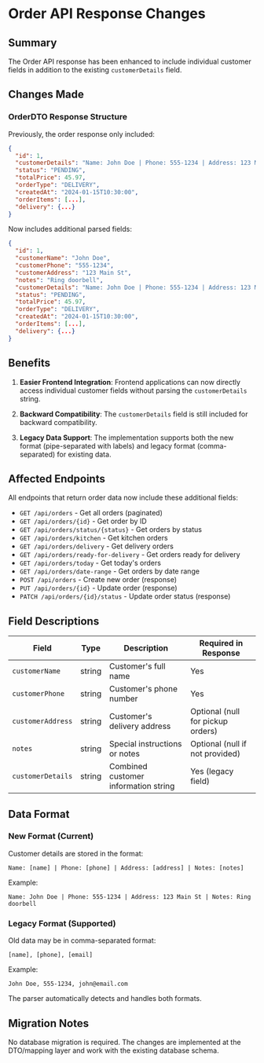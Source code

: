 # Order API Response Changes

## Summary
The Order API response has been enhanced to include individual customer fields in addition to the existing `customerDetails` field.

## Changes Made

### OrderDTO Response Structure

Previously, the order response only included:
```json
{
  "id": 1,
  "customerDetails": "Name: John Doe | Phone: 555-1234 | Address: 123 Main St | Notes: Ring doorbell",
  "status": "PENDING",
  "totalPrice": 45.97,
  "orderType": "DELIVERY",
  "createdAt": "2024-01-15T10:30:00",
  "orderItems": [...],
  "delivery": {...}
}
```

Now includes additional parsed fields:
```json
{
  "id": 1,
  "customerName": "John Doe",
  "customerPhone": "555-1234",
  "customerAddress": "123 Main St",
  "notes": "Ring doorbell",
  "customerDetails": "Name: John Doe | Phone: 555-1234 | Address: 123 Main St | Notes: Ring doorbell",
  "status": "PENDING",
  "totalPrice": 45.97,
  "orderType": "DELIVERY",
  "createdAt": "2024-01-15T10:30:00",
  "orderItems": [...],
  "delivery": {...}
}
```

## Benefits

1. **Easier Frontend Integration**: Frontend applications can now directly access individual customer fields without parsing the `customerDetails` string.

2. **Backward Compatibility**: The `customerDetails` field is still included for backward compatibility.

3. **Legacy Data Support**: The implementation supports both the new format (pipe-separated with labels) and legacy format (comma-separated) for existing data.

## Affected Endpoints

All endpoints that return order data now include these additional fields:
- `GET /api/orders` - Get all orders (paginated)
- `GET /api/orders/{id}` - Get order by ID
- `GET /api/orders/status/{status}` - Get orders by status
- `GET /api/orders/kitchen` - Get kitchen orders
- `GET /api/orders/delivery` - Get delivery orders
- `GET /api/orders/ready-for-delivery` - Get orders ready for delivery
- `GET /api/orders/today` - Get today's orders
- `GET /api/orders/date-range` - Get orders by date range
- `POST /api/orders` - Create new order (response)
- `PUT /api/orders/{id}` - Update order (response)
- `PATCH /api/orders/{id}/status` - Update order status (response)

## Field Descriptions

| Field | Type | Description | Required in Response |
|-------|------|-------------|---------------------|
| `customerName` | string | Customer's full name | Yes |
| `customerPhone` | string | Customer's phone number | Yes |
| `customerAddress` | string | Customer's delivery address | Optional (null for pickup orders) |
| `notes` | string | Special instructions or notes | Optional (null if not provided) |
| `customerDetails` | string | Combined customer information string | Yes (legacy field) |

## Data Format

### New Format (Current)
Customer details are stored in the format:
```
Name: [name] | Phone: [phone] | Address: [address] | Notes: [notes]
```

Example:
```
Name: John Doe | Phone: 555-1234 | Address: 123 Main St | Notes: Ring doorbell
```

### Legacy Format (Supported)
Old data may be in comma-separated format:
```
[name], [phone], [email]
```

Example:
```
John Doe, 555-1234, john@email.com
```

The parser automatically detects and handles both formats.

## Migration Notes

No database migration is required. The changes are implemented at the DTO/mapping layer and work with the existing database schema.
